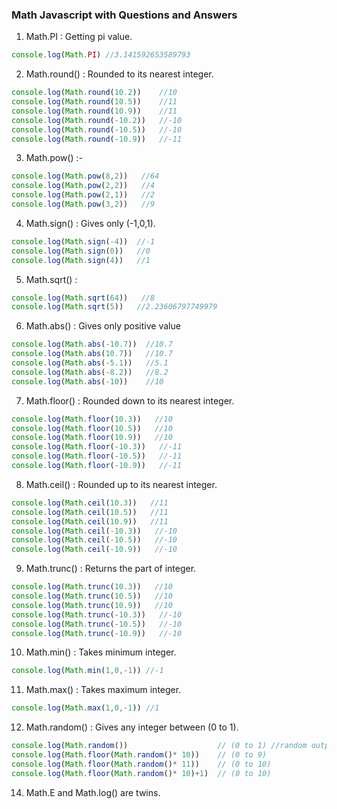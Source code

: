 ### Math Javascript with Questions and Answers

1. Math.PI : Getting pi value.

```js
console.log(Math.PI) //3.141592653589793
```

2. Math.round() : Rounded to its nearest integer.

```js
console.log(Math.round(10.2))    //10
console.log(Math.round(10.5))    //11
console.log(Math.round(10.9))    //11
console.log(Math.round(-10.2))   //-10
console.log(Math.round(-10.5))   //-10
console.log(Math.round(-10.9))   //-11
```

3. Math.pow() :-

```js
console.log(Math.pow(8,2))   //64
console.log(Math.pow(2,2))   //4
console.log(Math.pow(2,1))   //2
console.log(Math.pow(3,2))   //9
```

4. Math.sign() : Gives only (-1,0,1).

```js
console.log(Math.sign(-4))  //-1
console.log(Math.sign(0))   //0
console.log(Math.sign(4))   //1
```

5. Math.sqrt() : 

```js
console.log(Math.sqrt(64))   //8
console.log(Math.sqrt(5))   //2.23606797749979
```

6. Math.abs() : Gives only positive value

```js
console.log(Math.abs(-10.7))  //10.7
console.log(Math.abs(10.7))   //10.7
console.log(Math.abs(-5.1))   //5.1
console.log(Math.abs(-8.2))   //8.2
console.log(Math.abs(-10))    //10
```

7. Math.floor() : Rounded down to its nearest integer.

```js
console.log(Math.floor(10.3))   //10
console.log(Math.floor(10.5))   //10
console.log(Math.floor(10.9))   //10
console.log(Math.floor(-10.3))   //-11
console.log(Math.floor(-10.5))   //-11
console.log(Math.floor(-10.9))   //-11
```

8. Math.ceil() : Rounded up to its nearest integer.

```js
console.log(Math.ceil(10.3))   //11
console.log(Math.ceil(10.5))   //11
console.log(Math.ceil(10.9))   //11
console.log(Math.ceil(-10.3))   //-10
console.log(Math.ceil(-10.5))   //-10
console.log(Math.ceil(-10.9))   //-10
```

9. Math.trunc() : Returns the part of integer.

```js
console.log(Math.trunc(10.3))   //10
console.log(Math.trunc(10.5))   //10
console.log(Math.trunc(10.9))   //10
console.log(Math.trunc(-10.3))   //-10
console.log(Math.trunc(-10.5))   //-10
console.log(Math.trunc(-10.9))   //-10
```

10. Math.min() : Takes minimum integer.

```js
console.log(Math.min(1,0,-1)) //-1
```

11. Math.max() : Takes maximum integer.

```js
console.log(Math.max(1,0,-1)) //1
```

12. Math.random() : Gives any integer between (0 to 1).

```js
console.log(Math.random())                    // (0 to 1) //random output : 0.28822238738668227
console.log(Math.floor(Math.random()* 10))    // (0 to 9)
console.log(Math.floor(Math.random()* 11))    // (0 to 10)
console.log(Math.floor(Math.random()* 10)+1)  // (0 to 10)
```

14. Math.E and Math.log() are twins.